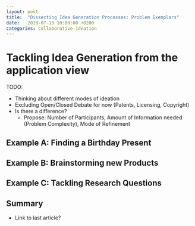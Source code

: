 ```yaml
---
layout: post
title:  "Dissecting Idea Generation Processes: Problem Exemplars"
date:   2018-07-13 10:00:00 +0200
categories: collaborative-ideation
---
```


# Tackling Idea Generation from the application view
TODO:
 - Thinking about different modes of ideation
 - Excluding Open/Closed Debate for now (Patents, Licensing, Copyright)
 - Is there a difference?
	- Propose: Number of Participants, Amount of Information needed (Problem Complexity), Mode of Refinement
	
## Example A: Finding a Birthday Present

## Example B: Brainstorming new Products

## Example C: Tackling Research Questions

## Summary
 - Link to last article?
